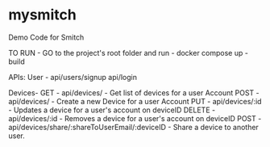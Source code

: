 # mysmitch
Demo Code for Smitch

TO RUN - 
GO to the project's root folder and run - docker compose up -build

APIs:
User - 
api/users/signup
api/login

Devices-
GET    -  api/devices/ - Get list of devices for a user Account
POST   -  api/devices/ - Create a new Device for a user Account
PUT    -  api/devices/:id - Updates a device for a user's account on deviceID
DELETE -  api/devices/:id - Removes a device for a user's account on deviceID
POST   -  api/devices/share/:shareToUserEmail/:deviceID - Share a device to another user.

